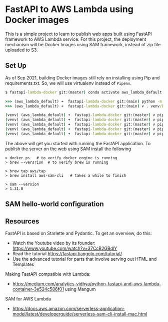 # FastAPI to AWS Lambda using Docker images

This is a simple project to learn to publish web apps built using FastAPI 
framework to AWS Lambda service. For this project, the deployment mechanism
will be Docker Images using SAM framework, instead of zip file uploaded to S3.

## Set Up
As of Sep 2021, building Docker images still rely on installing using Pip and requirements.txt.
So, we will use virtualenv instead of `Pipenv`.

```cmd
$ fastapi-lambda-docker git:(master) conda activate aws_lambda_default

>>> (aws_lambda_default) ➜  fastapi-lambda-docker git:(main) python -m venv venv  # this creates the venv folder in pwd
>>> (aws_lambda_default) ➜  fastapi-lambda-docker git:(main) ✗ . venv/bin/activate

(venv) (aws_lambda_default) ➜  fastapi-lambda-docker git:(master) ✗ pip install fastapi  # installs fastapi, pydandic, starlette
(venv) (aws_lambda_default) ➜  fastapi-lambda-docker git:(master) ✗ pip install uvicorn[standard]
(venv) (aws_lambda_default) ➜  fastapi-lambda-docker git:(master) ✗ pip install jinja2
(venv) (aws_lambda_default) ➜  fastapi-lambda-docker git:(master) ✗ pip install mangum
(venv) (aws_lambda_default) ➜  fastapi-lambda-docker git:(master) ✗ pip install aiofiles # needed to serve files
```

The above will get you started with running the FastAPI application. To publish the server on the web using SAM install
the following

```
> docker ps   # to verify docker engine is running
> brew --versrion  # to verify brew is running

> brew tap aws/tap
> brew install aws-sam-cli   # takes a while to finish

> sam --version
> 1.31.0
```

## SAM hello-world configuration


## Resources
FastAPI is based on Starlette and Pydantic. To get an overview, do this:

 - Watch the Youtube video by its founder: https://www.youtube.com/watch?v=37CcB2GBdlY
 - Read the tutorial https://fastapi.tiangolo.com/tutorial/
 - Use the advanced tutorial for parts that involve serving out HTML and Templates

Making FastAPI compatible with Lambda:
 - https://medium.com/analytics-vidhya/python-fastapi-and-aws-lambda-container-3e524c586f01 using Mangum

SAM for AWS Lambda
 - https://docs.aws.amazon.com/serverless-application-model/latest/developerguide/serverless-sam-cli-install-mac.html